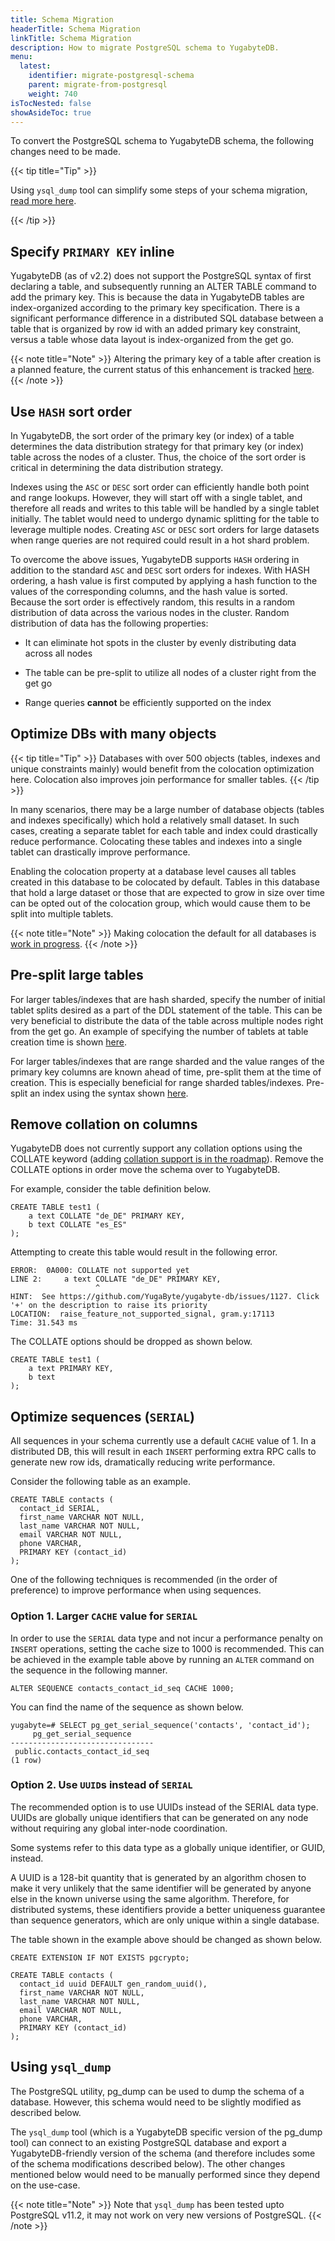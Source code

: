 ```yaml
---
title: Schema Migration
headerTitle: Schema Migration
linkTitle: Schema Migration
description: How to migrate PostgreSQL schema to YugabyteDB.
menu:
  latest:
    identifier: migrate-postgresql-schema
    parent: migrate-from-postgresql
    weight: 740
isTocNested: false
showAsideToc: true
---
```


To convert the PostgreSQL schema to YugabyteDB schema, the following changes need to be made. 

{{< tip title="Tip" >}}

Using `ysql_dump` tool can simplify some steps of your schema migration, [read more here](#using-ysql-dump).

{{< /tip >}}


## Specify `PRIMARY KEY` inline

YugabyteDB (as of v2.2) does not support the PostgreSQL syntax of first declaring a table, and subsequently running an ALTER TABLE command to add the primary key. This is because the data in YugabyteDB tables are index-organized according to the primary key specification. There is a significant performance difference in a distributed SQL database between a table that is organized by row id with an added primary key constraint, versus a table whose data layout is index-organized from the get go.

{{< note title="Note" >}}
Altering the primary key of a table after creation is a planned feature, the current status of this enhancement is tracked [here](https://github.com/yugabyte/yugabyte-db/issues/1104).
{{< /note >}}


## Use `HASH` sort order

In YugabyteDB, the sort order of the primary key (or index) of a table determines the data distribution strategy for that primary key (or index) table across the nodes of a cluster. Thus, the choice of the sort order is critical in determining the data distribution strategy.

Indexes using the `ASC` or `DESC` sort order can efficiently handle both point and range lookups. However, they will start off with a single tablet, and therefore all reads and writes to this table will be handled by a single tablet initially. The tablet would need to undergo dynamic splitting for the table to leverage multiple nodes. Creating `ASC` or `DESC` sort orders for large datasets when range queries are not required could result in a hot shard problem.

To overcome the above issues, YugabyteDB supports `HASH` ordering in addition to the standard `ASC` and `DESC` sort orders for indexes. With HASH ordering, a hash value is first computed by applying a hash function to the values of the corresponding columns, and the hash value is sorted. Because the sort order is effectively random, this results in a random distribution of data across the various nodes in the cluster. Random distribution of data has the following properties:

* It can eliminate hot spots in the cluster by evenly distributing data across all nodes

* The table can be pre-split to utilize all nodes of a cluster right from the get go

* Range queries **cannot** be efficiently supported on the index


## Optimize DBs with many objects

{{< tip title="Tip" >}}
Databases with over 500 objects (tables, indexes and unique constraints mainly) would benefit from the colocation optimization here. Colocation also improves join performance for smaller tables.
{{< /tip >}}

In many scenarios, there may be a large number of database objects (tables and indexes specifically) which hold a relatively small dataset. In such cases, creating a separate tablet for each table and index could drastically reduce performance. Colocating these tables and indexes into a single tablet can drastically improve performance.

Enabling the colocation property at a database level causes all tables created in this database to be colocated by default. Tables in this database that hold a large dataset or those that are expected to grow in size over time can be opted out of the colocation group, which would cause them to be split into multiple tablets.

{{< note title="Note" >}}
Making colocation the default for all databases is [work in progress](https://github.com/yugabyte/yugabyte-db/issues/5239).
{{< /note >}}


## Pre-split large tables

For larger tables/indexes that are hash sharded, specify the number of initial tablet splits desired as a part of the DDL statement of the table. This can be very beneficial to distribute the data of the table across multiple nodes right from the get go. An example of specifying the number of tablets at table creation time is shown [here](https://docs.yugabyte.com/latest/architecture/docdb-sharding/tablet-splitting/#hash-sharded-tables).

For larger tables/indexes that are range sharded and the value ranges of the primary key columns are known ahead of time, pre-split them at the time of creation. This is especially beneficial for range sharded tables/indexes. Pre-split an index using the syntax shown [here](https://docs.yugabyte.com/latest/architecture/docdb-sharding/tablet-splitting/#range-sharded-tables).

## Remove collation on columns 

YugabyteDB does not currently support any collation options using the COLLATE keyword (adding [collation support is in the roadmap](https://github.com/YugaByte/yugabyte-db/issues/1127)). Remove the COLLATE options in order move the schema over to YugabyteDB.

For example, consider the table definition below.

```
CREATE TABLE test1 (
    a text COLLATE "de_DE" PRIMARY KEY,
    b text COLLATE "es_ES"
);
```

Attempting to create this table would result in the following error.
```
ERROR:  0A000: COLLATE not supported yet
LINE 2:     a text COLLATE "de_DE" PRIMARY KEY,
                   ^
HINT:  See https://github.com/YugaByte/yugabyte-db/issues/1127. Click '+' on the description to raise its priority
LOCATION:  raise_feature_not_supported_signal, gram.y:17113
Time: 31.543 ms
```

The COLLATE options should be dropped as shown below.

```
CREATE TABLE test1 (
    a text PRIMARY KEY,
    b text
);
```

## Optimize sequences (`SERIAL`)

All sequences in your schema currently use a default `CACHE` value of 1. In a distributed DB, this will result in each `INSERT` performing extra RPC calls to generate new row ids, dramatically reducing write performance. 

Consider the following table as an example.

```
CREATE TABLE contacts (
  contact_id SERIAL,
  first_name VARCHAR NOT NULL,
  last_name VARCHAR NOT NULL,
  email VARCHAR NOT NULL,
  phone VARCHAR,
  PRIMARY KEY (contact_id)
);

```

One of the following techniques is recommended (in the order of preference) to improve performance when using sequences.


### Option 1. Larger `CACHE` value for `SERIAL`

In order to use the `SERIAL` data type and not incur a performance penalty on `INSERT` operations, setting the cache size to 1000 is recommended. This can be achieved in the example table above by running an `ALTER` command on the sequence in the following manner.

```
ALTER SEQUENCE contacts_contact_id_seq CACHE 1000;
```

You can find the name of the sequence as shown below.

```
yugabyte=# SELECT pg_get_serial_sequence('contacts', 'contact_id');
     pg_get_serial_sequence
--------------------------------
 public.contacts_contact_id_seq
(1 row)
```

### Option 2. Use `UUID`s instead of `SERIAL`

The recommended option is to use UUIDs instead of the SERIAL data type. UUIDs are globally unique identifiers that can be generated on any node without requiring any global inter-node coordination. 

Some systems refer to this data type as a globally unique identifier, or GUID, instead.

A UUID is a 128-bit quantity that is generated by an algorithm chosen to make it very unlikely that the same identifier will be generated by anyone else in the known universe using the same algorithm. Therefore, for distributed systems, these identifiers provide a better uniqueness guarantee than sequence generators, which are only unique within a single database.

The table shown in the example above should be changed as shown below.

```
CREATE EXTENSION IF NOT EXISTS pgcrypto;

CREATE TABLE contacts (
  contact_id uuid DEFAULT gen_random_uuid(),
  first_name VARCHAR NOT NULL,
  last_name VARCHAR NOT NULL,
  email VARCHAR NOT NULL,
  phone VARCHAR,
  PRIMARY KEY (contact_id)
);
```

## Using `ysql_dump`

The PostgreSQL utility, pg_dump can be used to dump the schema of a database. However, this schema would need  to be slightly modified as described below. 

The `ysql_dump` tool (which is a YugabyteDB specific version of the pg_dump tool) can connect to an existing PostgreSQL database and export a YugabyteDB-friendly version of the schema (and therefore includes some of the schema modifications described below). The other changes mentioned below would need to be manually performed since they depend on the use-case.

{{< note title="Note" >}}
Note that `ysql_dump` has been tested upto PostgreSQL v11.2, it may not work on very new versions of PostgreSQL.
{{< /note >}}


